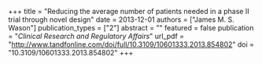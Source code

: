 +++
title = "Reducing the average number of patients needed in a phase II trial through novel design"
date = 2013-12-01
authors = ["James M. S. Wason"]
publication_types = ["2"]
abstract = ""
featured = false
publication = "*Clinical Research and Regulatory Affairs*"
url_pdf = "http://www.tandfonline.com/doi/full/10.3109/10601333.2013.854802"
doi = "10.3109/10601333.2013.854802"
+++


